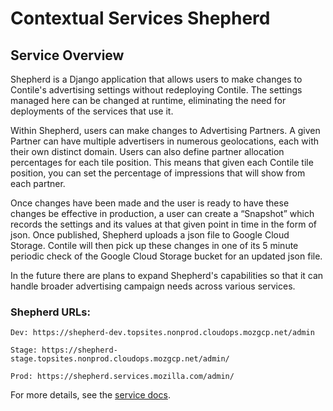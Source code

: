 # Contextual Services Shepherd

## Service Overview

Shepherd is a Django application that allows users to make changes to Contile's advertising settings without redeploying Contile.  The settings managed here can be changed at runtime, eliminating the need for deployments of the services that use it.

Within Shepherd, users can make changes to Advertising Partners. A given Partner can have multiple advertisers in numerous geolocations, each with their own distinct domain.  Users can also define partner allocation percentages for each tile position. This means that given each Contile tile position, you can set the percentage of impressions that will show from each partner.

Once changes have been made and the user is ready to have these changes be effective in production, a user can create a “Snapshot” which records the settings and its values at that given point in time in the form of json. Once published, Shepherd uploads a json file to Google Cloud Storage. Contile will then pick up these changes in one of its 5 minute periodic check of the Google Cloud Storage bucket for an updated json file.

In the future there are plans to expand Shepherd's capabilities so that it can handle broader advertising campaign needs across various services.

### Shepherd URLs:

    Dev: https://shepherd-dev.topsites.nonprod.cloudops.mozgcp.net/admin

    Stage: https://shepherd-stage.topsites.nonprod.cloudops.mozgcp.net/admin/

    Prod: https://shepherd.services.mozilla.com/admin/

For more details, see
the [service docs](https://mozilla-services.github.io/consvc-shepherd).